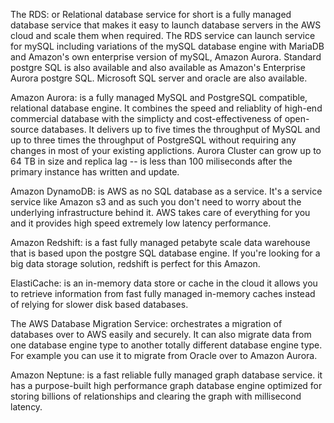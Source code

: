 The RDS: or Relational database service for short is a fully managed database service 
that makes it easy to launch database servers in the AWS cloud and scale them  when required. 
The RDS service can launch service for mySQL including variations of the mySQL database engine with 
MariaDB and Amazon's own enterprise version of mySQL, Amazon Aurora.
Standard postgre SQL is also available and also available as Amazon's Enterprise Aurora postgre SQL. 
Microsoft SQL server and oracle are also available. 

Amazon Aurora: is a fully managed MySQL and PostgreSQL compatible, relational database engine.
It combines the speed and reliablity of high-end commercial database with the simplicty and cost-effectiveness of open-source databases.
It delivers up to five times the throughput of MySQL and up to three times the throughput of PostgreSQL without requiring any changes in most of your existing applictions.
Aurora Cluster can grow up to 64 TB in size and replica lag -- is less than 100 miliseconds after the primary instance has written and update.

Amazon DynamoDB: is AWS as no SQL database as a service. It's a service service like Amazon s3 and 
as such you don't need to worry about the underlying infrastructure behind it.
AWS takes care of everything for you and it provides high speed extremely low
latency performance. 

Amazon Redshift: is a fast fully managed petabyte scale data warehouse that is based upon the postgre SQL database engine. 
If you're looking for a big data storage solution, redshift is perfect for this Amazon.

ElastiCache: is an in-memory data store or cache in the cloud it allows you to retrieve information 
from fast fully managed in-memory caches instead of relying for slower disk based databases. 

The AWS Database Migration Service: orchestrates a migration of databases over to AWS easily and securely.
It can also migrate data from one database engine type to another totally different database engine type.
For example you can use it to migrate from Oracle over to Amazon Aurora. 

Amazon Neptune: is a fast reliable fully managed graph database service. it has a purpose-built
high performance graph database engine optimized for storing billions of relationships and clearing the graph 
with millisecond latency. 